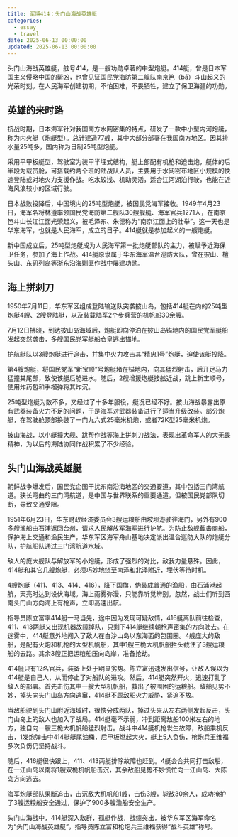 ```yaml
---
title: 军博414：头门山海战英雄艇
categories:
  - essay
  - travel
date: 2025-06-13 00:00:00
updated: 2025-06-13 00:00:00
---
```


头门山海战英雄艇，舷号414，是一艘功勋卓著的中型炮艇。414艇，曾是日本军国主义侵略中国的帮凶，也曾见证国民党海防第二舰队南京笆（bā）斗山起义的光荣时刻。在人民海军创建初期，不怕困难，不畏牺牲，建立了保卫海疆的功勋。

<!-- more -->

## 英雄的来时路

抗战时期，日本海军针对我国南方水网密集的特点，研发了一款中小型内河炮艇，称为内火艇（炮艇型）。总计建造77艘，其中大部分部署在我国南方地区。因其排水量25吨多，国内称为日制25吨型炮艇。

采用平甲板艇型，驾驶室为装甲半埋式结构，艇上部配有机枪和迫击炮，艇体的后半段为载员舱，可搭载约两个班的陆战队人员，主要用于水网密布地区小规模的快速登陆或对地火力支援作战。吃水较浅、机动灵活，适合江河湖泊行驶，也能在近海风浪较小的区域行驶。

日本战败投降后，中国境内的25吨型炮艇，被国民党海军接收。1949年4月23日，海军名将林遵率领国民党海防第二舰队30艘舰艇、海军官兵1271人，在南京笆斗山长江江面光荣起义，被毛泽东、朱德称为“南京江面上的壮举”。这一天也是华东海军，也就是人民海军，成立的日子。414艇就是参加起义的一艘炮艇。

新中国成立后，25吨型炮艇成为人民海军第一批炮艇部队的主力，被赋予近海保卫任务，参加了海上作战。414艇原隶属于华东海军温台巡防大队，曾在披山、檀头山、东矶列岛等浙东沿海剿匪作战中屡建功勋。

## 海上拼刺刀

1950年7月11日，华东军区组成登陆输送队突袭披山岛，包括414艇在内的25吨型炮艇4艘、2艘登陆艇，以及装载陆军2个步兵营的机帆船30余艘。

7月12日拂晓，到达披山岛海域后，炮艇即向停泊在披山岛锚地内的国民党军艇船发起突然袭击，多艘国民党军艇船仓皇逃出锚地。

护航艇队以3艘炮艇进行追击，并集中火力攻击其“精忠1号”炮艇，迫使该艇投降。

第4艘炮艇，将国民党军“新宝顺”号炮艇堵在锚地内，向其猛烈射击，后开足马力猛撞其尾部，致使该艇后舱进水。随后，2艘增援炮艇接舷近战，跳上新宝顺号，使用炸药包和手榴弹将其炸沉。

25吨型炮艇为数不多，又经过了十多年服役，艇况已经不好。披山海战暴露出原有武器装备火力不足的问题，于是海军对武器装备进行了适当升级改装。部分炮艇，在驾驶舱顶部换装了一门九六式25毫米机炮，或者72K型25毫米机炮。

披山海战，以小艇撞大舰、跳帮作战等海上拼刺刀战法，表现出革命军人的大无畏精神，为以后的海陆协同作战积累了不少经验。

## 头门山海战英雄艇

朝鲜战争爆发后，国民党企图干扰东南沿海地区的交通要道，其中包括三门湾航道。狭长弯曲的三门湾航道，是中国与世界联系的重要通道，但被国民党部队切断，导致交通受阻。

1951年6月23日，华东财政经济委员会3艘运粮船由坡坝港驶往海门，另外有900多艘渔船由石浦返回台州，请求人民解放军海军进行护航。为防止敌舰截击商船，保护海上交通和渔民生产，华东军区海军舟山基地决定派出温台巡防大队的炮艇分队，护航船队通过三门湾航道水域。

敌人的庞大舰队与解放军的小炮艇，形成了强烈的对比，敌我力量悬殊。因此，414艇和其它几艘炮艇，必须巧妙地绕至南泽和北泽附近，埋伏等待时机。

4艘炮艇（411、413、414、416），降下国旗，伪装成普通的渔船，由石浦港起航，天亮时达到设伏海域。海上雨雾弥漫，只能靠听觉辨别。忽然，战士们听到西南头门山方向海上有枪声，立即高速出航。

指导员陈立富率414艇一马当先，途中因为发现可疑敌情，416艇离队前往检查，411、413两艇又出现机器故障掉队，只剩下414艇继续朝枪声密集的方向驶去。在迷雾中，414艇意外地闯入了敌人在白沙山岛以东海面的包围圈。4艘庞大的敌船，是配有火炮和机枪的大型机帆船，其中1艘三桅大机帆船拦头截住了3艘运粮船的去路。其余3艘正把运粮船压向岛岸，准备抢劫。

414艇只有12名官兵，装备上处于明显劣势。陈立富迅速发出信号，让敌人误以为414艇是自己人，从而停止了对船队的进攻。然后，414艇突然开火，迅速打乱了敌人的部署。首先击伤其中一艘大型机帆船，救出了被围困的运粮船。敌船见势不妙，掉头向头门山岛方向逃窜，414艇不顾敌船火力威胁，紧追不放。

当敌船驶到头门山附近海域时，很快分成两队，掉过头来从左右两侧发起反击，头门山岛上的敌人也加入了战局。414艇毫不示弱，冲到距离敌船100米左右的地方，独自向一艘三桅大机帆船猛烈射击。战斗中414艇机枪发生故障，敌船乘机反击，1发炮弹击中414艇艇尾油桶，后甲板燃起大火，艇上5人负伤，枪炮兵王维福多次负伤仍坚持战斗。

随后，416艇很快跟上，411、413两艇排除故障也赶到。4艇会合共同打击敌船，在一江山岛以南将1艘双桅机帆船击沉，其余敌船见势不妙慌忙向一江山岛、大陈岛方向逃去。

海军炮艇部队果断追击，击沉敌大机帆船1艘，击伤3艘，毙敌30余人，成功掩护了3艘运粮船安全通过，保护了900多艘渔船安全生产。

头门山海战中，414艇深入敌群，孤艇作战，战绩突出，被华东军区海军命名为“头门山海战英雄艇”，指导员陈立富和枪炮兵王维福获得“战斗英雄”称号。